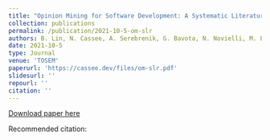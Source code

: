 ```yaml
---
title: "Opinion Mining for Software Development: A Systematic Literature Review"
collection: publications
permalink: /publication/2021-10-5-om-slr
authors: B. Lin, N. Cassee, A. Serebrenik, G. Bavota, N. Novielli, M. Lanza
date: 2021-10-5
type: Journal
venue: 'TOSEM'
paperurl: 'https://cassee.dev/files/om-slr.pdf'
slidesurl: ''
repourl: ''
citation: ''
---
```


<a href='https://cassee.dev/files/om-slr.pdf'>Download paper here</a>

Recommended citation: 